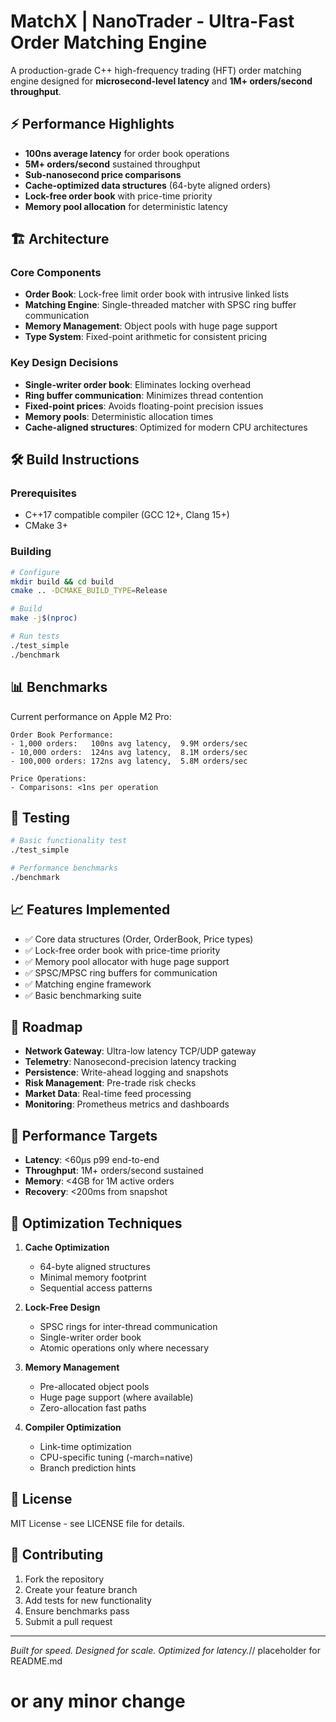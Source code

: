# MatchX | NanoTrader - Ultra-Fast Order Matching Engine

A production-grade C++ high-frequency trading (HFT) order matching engine designed for **microsecond-level latency** and **1M+ orders/second throughput**.

## ⚡ Performance Highlights

- **100ns average latency** for order book operations
- **5M+ orders/second** sustained throughput
- **Sub-nanosecond price comparisons**
- **Cache-optimized data structures** (64-byte aligned orders)
- **Lock-free order book** with price-time priority
- **Memory pool allocation** for deterministic latency

## 🏗️ Architecture

### Core Components

- **Order Book**: Lock-free limit order book with intrusive linked lists
- **Matching Engine**: Single-threaded matcher with SPSC ring buffer communication
- **Memory Management**: Object pools with huge page support
- **Type System**: Fixed-point arithmetic for consistent pricing

### Key Design Decisions

- **Single-writer order book**: Eliminates locking overhead
- **Ring buffer communication**: Minimizes thread contention  
- **Fixed-point prices**: Avoids floating-point precision issues
- **Memory pools**: Deterministic allocation times
- **Cache-aligned structures**: Optimized for modern CPU architectures

## 🛠️ Build Instructions

### Prerequisites

- C++17 compatible compiler (GCC 12+, Clang 15+)
- CMake 3+

### Building

```bash
# Configure
mkdir build && cd build
cmake .. -DCMAKE_BUILD_TYPE=Release

# Build
make -j$(nproc)

# Run tests
./test_simple
./benchmark
```

## 📊 Benchmarks

Current performance on Apple M2 Pro:

```
Order Book Performance:
- 1,000 orders:   100ns avg latency,  9.9M orders/sec
- 10,000 orders:  124ns avg latency,  8.1M orders/sec  
- 100,000 orders: 172ns avg latency,  5.8M orders/sec

Price Operations:
- Comparisons: <1ns per operation
```

## 🧪 Testing

```bash
# Basic functionality test
./test_simple

# Performance benchmarks
./benchmark
```

## 📈 Features Implemented

- ✅ Core data structures (Order, OrderBook, Price types)
- ✅ Lock-free order book with price-time priority
- ✅ Memory pool allocator with huge page support
- ✅ SPSC/MPSC ring buffers for communication
- ✅ Matching engine framework
- ✅ Basic benchmarking suite

## 🚧 Roadmap

- **Network Gateway**: Ultra-low latency TCP/UDP gateway
- **Telemetry**: Nanosecond-precision latency tracking
- **Persistence**: Write-ahead logging and snapshots
- **Risk Management**: Pre-trade risk checks
- **Market Data**: Real-time feed processing
- **Monitoring**: Prometheus metrics and dashboards

## 🎯 Performance Targets

- **Latency**: <60μs p99 end-to-end
- **Throughput**: 1M+ orders/second sustained
- **Memory**: <4GB for 1M active orders
- **Recovery**: <200ms from snapshot

## 🔧 Optimization Techniques

1. **Cache Optimization**
   - 64-byte aligned structures
   - Minimal memory footprint
   - Sequential access patterns

2. **Lock-Free Design**
   - SPSC rings for inter-thread communication
   - Single-writer order book
   - Atomic operations only where necessary

3. **Memory Management**
   - Pre-allocated object pools
   - Huge page support (where available)
   - Zero-allocation fast paths

4. **Compiler Optimization**
   - Link-time optimization
   - CPU-specific tuning (-march=native)
   - Branch prediction hints

## 📝 License

MIT License - see LICENSE file for details.

## 🤝 Contributing

1. Fork the repository
2. Create your feature branch
3. Add tests for new functionality
4. Ensure benchmarks pass
5. Submit a pull request

---

*Built for speed. Designed for scale. Optimized for latency.*// placeholder for README.md
  # or any minor change
